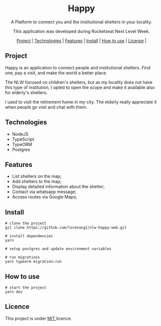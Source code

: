 <div align="center">

  <h1 align="center">Happy</h1>
  <p>A Platform to connect you and the institutional shelters in your locality.</p>
  <p>This application was developed during Rocketseat Next Level Week.</p>

  <span>
    <a href="project">Project</a> |
    <a href="tech">Technologies</a> |
    <a href="features">Features</a> |
    <a href="install">Install</a> |
    <a href="use">How to use</a> |
    <a href="license">License</a> |
  </span>
</div>

<h2 id="project">Project</h2>

<p>
Happy is an application to connect people and institutional shelters. Find one, pay a visit, and make the world a better place.
</p>
<p>
The NLW focused on children's shelters, but as my locality does not have this type of institution, I opted to open the scope and make it available also for elderly's shelters.
</p>
<p>
I used to visit the retirement home in my city. The elderly really appreciate it when people go visit and chat with them.
</p>

<h2 id="tech">Technologies</h2>
<ul>
  <li>NodeJS</li>
  <li>TypeScript</li>
  <li>TypeORM</li>
  <li>Postgres</li>
</ul>

<h2 id="features">Features</h2>
<ul>
  <li>List shelters on the map;</li>
  <li>Add shelters to the map;</li>
  <li>Display detailed information about the shelter;</li>
  <li>Contact via whatsapp message;</li>
  <li>Access routes via Google Maps;</li>
</ul>

<h2 id="install">Install</h2>

```shell
# clone the project
git clone https://github.com/lorenasg1/nlw-happy-web.git

# install dependencies
yarn

# setup postgres and update environment variables

# run migrations
yarn typeorm migration:run

```


<h2 id="how">How to use</h2>

```shell
# start the project
yarn dev
```

<h2 id="licence">Licence</h2>

<p>
This project is under <a href="">MIT </a>licence.
</p>
